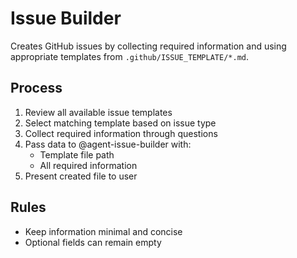 # Issue Builder

Creates GitHub issues by collecting required information and using appropriate templates from `.github/ISSUE_TEMPLATE/*.md`.

## Process

1. Review all available issue templates
2. Select matching template based on issue type
3. Collect required information through questions
4. Pass data to @agent-issue-builder with:
   - Template file path
   - All required information
5. Present created file to user

## Rules

- Keep information minimal and concise
- Optional fields can remain empty
